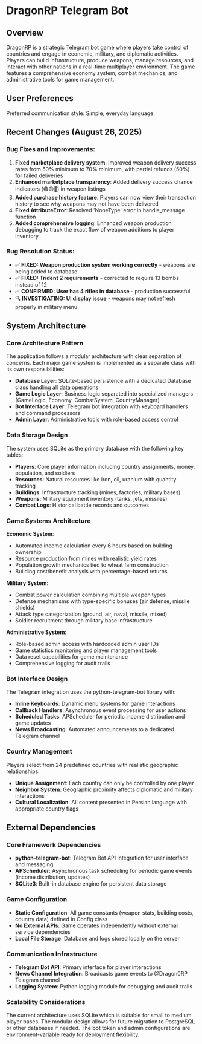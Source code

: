 # DragonRP Telegram Bot

## Overview

DragonRP is a strategic Telegram bot game where players take control of countries and engage in economic, military, and diplomatic activities. Players can build infrastructure, produce weapons, manage resources, and interact with other nations in a real-time multiplayer environment. The game features a comprehensive economy system, combat mechanics, and administrative tools for game management.

## User Preferences

Preferred communication style: Simple, everyday language.

## Recent Changes (August 26, 2025)

### Bug Fixes and Improvements:
1. **Fixed marketplace delivery system**: Improved weapon delivery success rates from 50% minimum to 70% minimum, with partial refunds (50%) for failed deliveries
2. **Enhanced marketplace transparency**: Added delivery success chance indicators (🟢🟡🔴) in weapon listings
3. **Added purchase history feature**: Players can now view their transaction history to see why weapons may not have been delivered
4. **Fixed AttributeError**: Resolved 'NoneType' error in handle_message function
5. **Added comprehensive logging**: Enhanced weapon production debugging to track the exact flow of weapon additions to player inventory

### Bug Resolution Status:
- ✅ **FIXED: Weapon production system working correctly** - weapons are being added to database
- ✅ **FIXED: Trident 2 requirements** - corrected to require 13 bombs instead of 12
- ✅ **CONFIRMED: User has 4 rifles in database** - production successful
- 🔍 **INVESTIGATING: UI display issue** - weapons may not refresh properly in military menu

## System Architecture

### Core Architecture Pattern
The application follows a modular architecture with clear separation of concerns. Each major game system is implemented as a separate class with its own responsibilities:

- **Database Layer**: SQLite-based persistence with a dedicated Database class handling all data operations
- **Game Logic Layer**: Business logic separated into specialized managers (GameLogic, Economy, CombatSystem, CountryManager)
- **Bot Interface Layer**: Telegram bot integration with keyboard handlers and command processors
- **Admin Layer**: Administrative tools with role-based access control

### Data Storage Design
The system uses SQLite as the primary database with the following key tables:
- **Players**: Core player information including country assignments, money, population, and soldiers
- **Resources**: Natural resources like iron, oil, uranium with quantity tracking
- **Buildings**: Infrastructure tracking (mines, factories, military bases)
- **Weapons**: Military equipment inventory (tanks, jets, missiles)
- **Combat Logs**: Historical battle records and outcomes

### Game Systems Architecture

**Economic System**: 
- Automated income calculation every 6 hours based on building ownership
- Resource production from mines with realistic yield rates
- Population growth mechanics tied to wheat farm construction
- Building cost/benefit analysis with percentage-based returns

**Military System**:
- Combat power calculation combining multiple weapon types
- Defense mechanisms with type-specific bonuses (air defense, missile shields)
- Attack type categorization (ground, air, naval, missile, mixed)
- Soldier recruitment through military base infrastructure

**Administrative System**:
- Role-based admin access with hardcoded admin user IDs
- Game statistics monitoring and player management tools
- Data reset capabilities for game maintenance
- Comprehensive logging for audit trails

### Bot Interface Design
The Telegram integration uses the python-telegram-bot library with:
- **Inline Keyboards**: Dynamic menu systems for game interactions
- **Callback Handlers**: Asynchronous event processing for user actions
- **Scheduled Tasks**: APScheduler for periodic income distribution and game updates
- **News Broadcasting**: Automated announcements to a dedicated Telegram channel

### Country Management
Players select from 24 predefined countries with realistic geographic relationships:
- **Unique Assignment**: Each country can only be controlled by one player
- **Neighbor System**: Geographic proximity affects diplomatic and military interactions
- **Cultural Localization**: All content presented in Persian language with appropriate country flags

## External Dependencies

### Core Framework Dependencies
- **python-telegram-bot**: Telegram Bot API integration for user interface and messaging
- **APScheduler**: Asynchronous task scheduling for periodic game events (income distribution, updates)
- **SQLite3**: Built-in database engine for persistent data storage

### Game Configuration
- **Static Configuration**: All game constants (weapon stats, building costs, country data) defined in Config class
- **No External APIs**: Game operates independently without external service dependencies
- **Local File Storage**: Database and logs stored locally on the server

### Communication Infrastructure
- **Telegram Bot API**: Primary interface for player interactions
- **News Channel Integration**: Broadcasts game events to @Dragon0RP Telegram channel
- **Logging System**: Python logging module for debugging and audit trails

### Scalability Considerations
The current architecture uses SQLite which is suitable for small to medium player bases. The modular design allows for future migration to PostgreSQL or other databases if needed. The bot token and admin configurations are environment-variable ready for deployment flexibility.